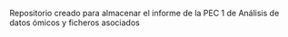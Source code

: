Repositorio creado para almacenar el informe de la PEC 1 de Análisis de datos ómicos y ficheros asociados
